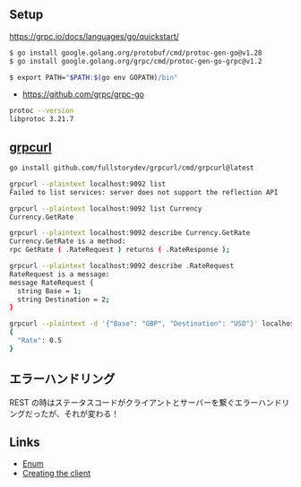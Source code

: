 ## Setup

https://grpc.io/docs/languages/go/quickstart/

```sh
$ go install google.golang.org/protobuf/cmd/protoc-gen-go@v1.28
$ go install google.golang.org/grpc/cmd/protoc-gen-go-grpc@v1.2

$ export PATH="$PATH:$(go env GOPATH)/bin"
```

- https://github.com/grpc/grpc-go

```sh
protoc --version
libprotoc 3.21.7
```

## [grpcurl](https://github.com/fullstorydev/grpcurl)

```sh
go install github.com/fullstorydev/grpcurl/cmd/grpcurl@latest

grpcurl --plaintext localhost:9092 list
Failed to list services: server does not support the reflection API

grpcurl --plaintext localhost:9092 list Currency
Currency.GetRate

grpcurl --plaintext localhost:9092 describe Currency.GetRate
Currency.GetRate is a method:
rpc GetRate ( .RateRequest ) returns ( .RateResponse );

grpcurl --plaintext localhost:9092 describe .RateRequest
RateRequest is a message:
message RateRequest {
  string Base = 1;
  string Destination = 2;
}

grpcurl --plaintext -d '{"Base": "GBP", "Destination": "USD"}' localhost:9092 Currency.GetRate
{
  "Rate": 0.5
}
```

## エラーハンドリング

REST の時はステータスコードがクライアントとサーバーを繋ぐエラーハンドリングだったが、それが変わる！

## Links

- [Enum](https://developers.google.com/protocol-buffers/docs/reference/proto3-spec#enum_definition)
- [Creating the client](https://grpc.io/docs/languages/go/basics/#client)

